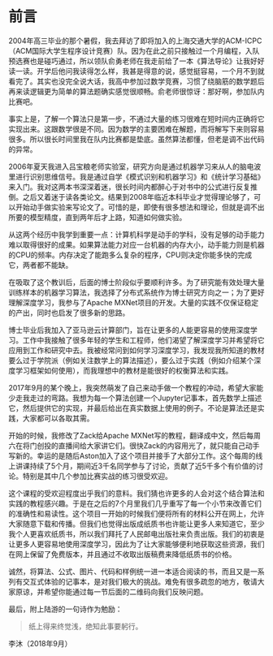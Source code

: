 # 前言

2004年高三毕业的那个暑假，我去拜访了即将加入的上海交通大学的ACM-ICPC（ACM国际大学生程序设计竞赛）队。因为在此之前只接触过一个月编程，入队预选赛也是碰巧通过，所以领队俞勇老师在我走前给了一本《算法导论》让我好好读一读。开学后他问我读得怎么样，我甚是得意的说，感觉挺容易，一个月不到就看完了。其实也没完全说大话，我高中参加过数学竞赛，习惯了绕脑筋的数学题后再来读逻辑更为简单的算法题确实感觉很顺畅。俞老师很惊讶：那好啊，参加队内比赛吧。

事实上是，了解一个算法只是第一步，不通过大量的练习很难在短时间内正确将它实现出来。这跟数学很是不同。因为数学的主要困难在解题，而将解写下来则容易很多。所以很长时间里我在队内比赛都是垫底。虽然算法都懂，但老是调不出代码的异常。

2006年夏天我进入吕宝粮老师实验室，研究方向是通过机器学习来从人的脑电波里进行识别思维信号。我是通过自学《模式识别和机器学习》和《统计学习基础》来入门。我对这两本书深深着迷，很长时间内都醉心于对书中的公式进行反复推倒。之后又着迷于读各类论文。结果到2008年临近本科毕业才觉得理论够了，可以开始动手做实验来写论文了。可惜的是，即使有很多想法和理论，但就是调不出所要的模型精度，直到两年后才上路，知道如何做实验。

从这两个经历中我学到重要一点：计算机科学是动手的学科，没有足够的动手能力难以取得很好的成果。如果算法能力对应一台机器的内存大小，动手能力则是机器的CPU的频率。内存决定了能跑多么复杂的程序，CPU则决定你能多快的完成它，两者都不能缺。

在吸取了这个教训后，后面的博士阶段似乎要顺利许多。为了研究能有效处理大量训练样本的机器学习算法，我选择了分布式系统作为博士研究方向之一；为了更好理解深度学习，我参与了Apache MXNet项目的开发。大量的实践不仅保证稳定的产出，同时也启发了很多新的思路。

博士毕业后我加入了亚马逊云计算部门，旨在让更多的人能更容易的使用深度学习。工作中我接触了很多年轻的学生和工程师，他们渴望了解深度学习并希望将它应用到工作和研究中去。我被经常问到如何学习深度学习，我发现我所知道的教材要么过于学院派（例如关注数学上的算法描述），要么过于实践（例如介绍某个深度学习框架如何使用），而我理想中的教材是能很好的权衡算法和实践。

2017年9月的某个晚上，我突然萌发了自己来动手做一个教程的冲动，希望大家能少走我走过的弯路。我想为每一个算法创建一个Jupyter记事本，首先数学上描述它，然后提供它的实现，并最后给出在真实数据上使用的例子。不论是算法还是实践，大家都可以各取其需。

开始的时候，我修改了Zack给Apache MXNet写的教程，翻译成中文，然后每周六在将门创投的直播间给大家讲它们。很快Zack的内容用光了，就只能自己动手写新的。幸运的是随后Aston加入了这个项目并接手了大部分工作。这个每周的线上讲课持续了5个月，期间近3千名同学参与了讨论，贡献了近5千多个有价值的讨论。特别是其中几个参加比赛实战的练习很受欢迎。

这个课程的受欢迎程度出乎我们的意料。我们猜也许更多的人会对这个结合算法和实践的教程感兴趣。于是在之后的7个月里我们几乎重写了每一个小节来改善它们的准确性和易读性。这个项目一开始的时候我们便将所有的材料公开在网上，允许大家随意下载和传播。但我们也觉得出版成纸质书也许能让更多人来知道它，至少我个人更喜欢纸质书，所以我们拜托了人民邮电出版社来负责出版。我们的初衷是让更多人更容易地使用深度学习，因此为了让大家能够便利地获取这些资源，我们在网上保留了免费版本，并且通过不收取出版稿费来降低纸质书的价格。

诚然，将算法、公式、图片、代码和样例统一进一本适合阅读的书，而且又是一系列有交互式体验的记事本，是对我们极大的挑战。难免有很多疏忽的地方，敬请大家原谅，并希望你能通过每一节后面的二维码向我们反映问题。

最后，附上陆游的一句诗作为勉励：

> 纸上得来终觉浅，绝知此事要躬行。

李沐（2018年9月）




